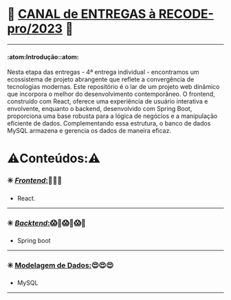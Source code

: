 # :rocket: [**CANAL de ENTREGAS à RECODE-pro/2023**]() :rocket:
---
#### :atom:Introdução::atom:

Nesta etapa das entregas - 4ª entrega individual - encontramos um ecossistema de projeto abrangente que reflete a convergência de tecnologias modernas. Este repositório é o lar de um projeto web dinâmico que incorpora o melhor do desenvolvimento contemporâneo. O frontend, construído com React, oferece uma experiência de usuário interativa e envolvente, enquanto o backend, desenvolvido com Spring Boot, proporciona uma base robusta para a lógica de negócios e a manipulação eficiente de dados. Complementando essa estrutura, o banco de dados MySQL armazena e gerencia os dados de maneira eficaz. 

# :warning:Conteúdos::warning:

### :eight_spoked_asterisk: [_*Frontend*_:]():star_struck::star_struck::star_struck:
* React.
---

### :eight_spoked_asterisk: [_*Backtend*_:]():scream::exploding_head::scream::exploding_head::scream::exploding_head:
* Spring boot
---

### :eight_spoked_asterisk: [**Modelagem de Dados**:]():heart_eyes::heart_eyes::heart_eyes:
* MySQL
---


